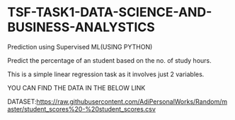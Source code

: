 # TSF-TASK1-DATA-SCIENCE-AND-BUSINESS-ANALYSTICS

Prediction using Supervised ML(USING PYTHON)

Predict the percentage of an student based on the no. of study hours.

This is a simple linear regression task as it involves just 2 variables.

YOU CAN FIND THE DATA IN THE BELOW LINK

DATASET:https://raw.githubusercontent.com/AdiPersonalWorks/Random/master/student_scores%20-%20student_scores.csv
